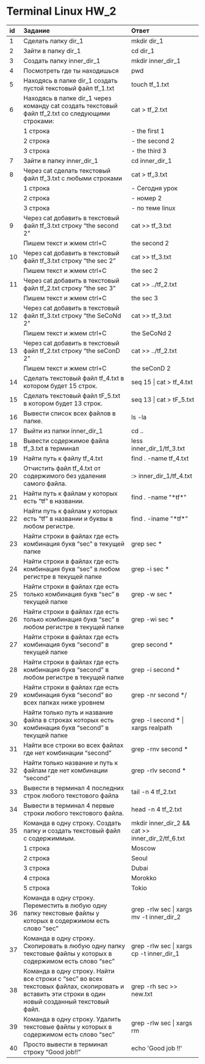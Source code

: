 # Terminal Linux HW_2

| id |  Задание    | Ответ   |
| :---   | :--- | :--- |
|1|Сделать папку dir_1|mkdir dir_1|
|2|Зайти в папку dir_1|cd dir_1|
|3|Создать папку inner_dir_1|mkdir inner_dir_1|
|4|Посмотреть где ты находишься|pwd|
|5|Находясь в папке dir_1 создать пустой текстовый файл tf_1.txt|touch tf_1.txt|
|6|Находясь в папке dir_1 через команду cat создать текстовый файл tf_2.txt со следующими строками:|cat > tf_2.txt|
||1 строка|- the first 1|
||2 строка|- the second 2|
||3 строка|- the third 3|
|7|Зайти в папку inner_dir_1|cd inner_dir_1|
|8|Через cat сделать текстовый файл tf_3.txt  c любыми строками|cat > tf_3.txt|
||1 строка|- Сегодня урок|
||2 строка|- номер 2|
||3 строка|- по теме linux|
|9|Через cat добавить в текстовый файл tf_3.txt строку “the second 2”|cat >> tf_3.txt|
||Пишем текст и жмем ctrl+C|the second 2|
|10|Через cat добавить в текстовый файл tf_3.txt строку “the sec 2”| cat >> tf_3.txt|
||Пишем текст и жмем ctrl+C |the sec 2|
|11|Через cat добавить в текстовый файл tf_2.txt строку “the sec 3”|cat >> ../tf_2.txt|
||Пишем текст и жмем ctrl+C |the sec 3|
|12|Через cat добавить в текстовый файл tf_3.txt строку “the SeCoNd 2”|cat >> tf_3.txt|
||Пишем текст и жмем ctrl+C |the SeCoNd 2|
|13|Через cat добавить в текстовый файл tf_2.txt строку “the seConD 2”|cat >> ../tf_2.txt|
||Пишем текст и жмем ctrl+C |the seConD 2|
|14|Сделать текстовый файл tf_4.txt в котором будет 15 строк.| seq 15 \| cat > tf_4.txt|
|15|Сделать текстовый файл tF_5.txt в котором будет 13 строк.| seq 13 \| cat > tF_5.txt|
|16|Вывести список всех файлов в папке.|ls -la|
|17|Выйти из папки inner_dir_1| cd ..|
|18|Вывести содержимое файла tf_3.txt в терминал|less inner_dir_1/tf_3.txt |
|19|Найти путь к файлу tf_4.txt | find . -name tf_4.txt |
|20|Отчистить файл tf_4.txt от содержимого без удаления самого файла.|:> inner_dir_1/tf_4.txt |
|21|Найти путь к файлам у которых есть  “tf” в названии.|find . -name \"*tf\*" |
|22|Найти путь к файлам у которых есть  “tf” в названии и буквы в любом регистре.|find . -iname \"*tf\*" |
|23|Найти строки в файлах где есть комбинация букв “sec” в текущей папке|grep sec * |
|24|Найти строки в файлах где есть комбинация букв “sec” в любом регистре в текущей папке|grep -i sec * |
|25|Найти строки в файлах где есть только комбинация букв “sec” в текущей папке|grep -w sec * |
|26|Найти строки в файлах где есть только комбинация букв “sec” в любом регистре в текущей папке|grep -wi sec * |
|27|Найти строки в файлах где есть комбинация букв “second” в текущей папке| grep second * |
|28|Найти строки в файлах где есть комбинация букв “second” в любом регистре в текущей папке| grep -i second * |
|29|Найти строки в файлах где есть комбинация букв “second” во всех папках ниже уровнем| grep -nr second */ |
|30|Найти только путь и название файла в строках которых есть комбинация букв “second” в текущей папке|  grep -l second * \| xargs realpath |
|31|Найти все строки во всех файлах где нет комбинации “second”| grep -rnv second * |
|32|Найти только название и путь к файлам где нет комбинации “second”| grep -rlv second * |
|33|Вывести в терминал 4 последних строк любого текстового файла| tail -n 4 tf_2.txt |
|34|Вывести в терминал 4 первые строки любого текстового файла.| head -n 4 tf_2.txt |
|35|Команда в одну строку. Создать папку и создать текстовый файл с содержиммым.| mkdir inner_dir_2 && cat >> inner_dir_2/tf_6.txt |
||1 строка|Moscow|
||2 строка|Seoul|
||3 строка|Dubai|
||4 строка|Morokko|
||5 строка|Tokio|
|36|Команда в одну строку. Переместить в любую одну папку текстовые файлы у которых в содержимом есть слово “sec” | grep -rlw sec \| xargs mv -t inner_dir_2 |
|37|Команда в одну строку. Скопировать в любую одну папку текстовые файлы у которых в содержимом есть слово “sec”| grep -rlw sec \| xargs cp -t inner_dir_1 |
|38|Команда в одну строку. Найти все строки c “sec” во всех текстовых файлах, скопировать и вставить эти строки в один новый созданный текстовый файл.| grep -rh sec >> new.txt |
|39|Команда в одну строку. Удалить текстовые файлы у которых в содержимом есть слово “sec”| grep -rlw sec \| xargs rm |
|40|Просто вывести в терминал строку “Good job!!”| echo 'Good job !!' |
